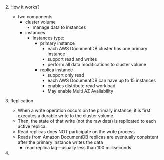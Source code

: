 2. How it works?
    - two components
        - cluster volume
          - manage data to instances
        - instances
          - instances type:
              - primary instance
                  - each AWS DocumentDB cluster has one primary instance
                  - support read and writes
                  - perform all data modifications to cluster volume
              - replica instance
                  - support only read
                  - each AWS DocumentDB can have up to 15 instances
                  - enables distribute read workload
                  - May enable Multi AZ Availability

3. Replication
    - When a write operation occurs on the primary instance, it is first executes a durable write to the cluster volume.
    - Then, the state of that write (not the raw data) is replicated to each active replica.
    - Read replicas does NOT participate on the write process
    - Reads from Amazon DocumentDB replicas are eventually consistent after the primary instance writes the data
      - read replica lag—usually less than 100 milliseconds

4. 